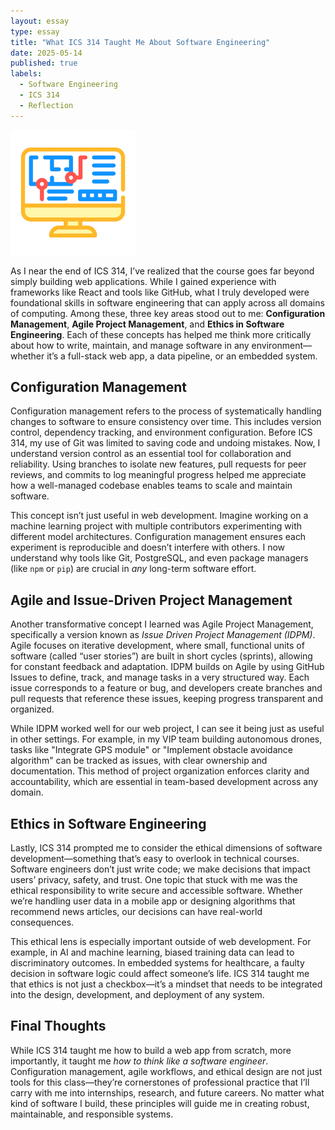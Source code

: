 ```yaml
---
layout: essay
type: essay
title: "What ICS 314 Taught Me About Software Engineering"
date: 2025-05-14
published: true
labels:
  - Software Engineering
  - ICS 314
  - Reflection
---
```


<img width="200px" class="rounded float-start pe-4" src="../img/software.png">

As I near the end of ICS 314, I’ve realized that the course goes far beyond simply building web applications. While I gained experience with frameworks like React and tools like GitHub, what I truly developed were foundational skills in software engineering that can apply across all domains of computing. Among these, three key areas stood out to me: **Configuration Management**, **Agile Project Management**, and **Ethics in Software Engineering**. Each of these concepts has helped me think more critically about how to write, maintain, and manage software in any environment—whether it’s a full-stack web app, a data pipeline, or an embedded system.

## Configuration Management

Configuration management refers to the process of systematically handling changes to software to ensure consistency over time. This includes version control, dependency tracking, and environment configuration. Before ICS 314, my use of Git was limited to saving code and undoing mistakes. Now, I understand version control as an essential tool for collaboration and reliability. Using branches to isolate new features, pull requests for peer reviews, and commits to log meaningful progress helped me appreciate how a well-managed codebase enables teams to scale and maintain software.

This concept isn’t just useful in web development. Imagine working on a machine learning project with multiple contributors experimenting with different model architectures. Configuration management ensures each experiment is reproducible and doesn’t interfere with others. I now understand why tools like Git, PostgreSQL, and even package managers (like `npm` or `pip`) are crucial in *any* long-term software effort.

## Agile and Issue-Driven Project Management

Another transformative concept I learned was Agile Project Management, specifically a version known as *Issue Driven Project Management (IDPM)*. Agile focuses on iterative development, where small, functional units of software (called “user stories”) are built in short cycles (sprints), allowing for constant feedback and adaptation. IDPM builds on Agile by using GitHub Issues to define, track, and manage tasks in a very structured way. Each issue corresponds to a feature or bug, and developers create branches and pull requests that reference these issues, keeping progress transparent and organized.

While IDPM worked well for our web project, I can see it being just as useful in other settings. For example, in my VIP team building autonomous drones, tasks like "Integrate GPS module" or "Implement obstacle avoidance algorithm" can be tracked as issues, with clear ownership and documentation. This method of project organization enforces clarity and accountability, which are essential in team-based development across any domain.

## Ethics in Software Engineering

Lastly, ICS 314 prompted me to consider the ethical dimensions of software development—something that’s easy to overlook in technical courses. Software engineers don’t just write code; we make decisions that impact users’ privacy, safety, and trust. One topic that stuck with me was the ethical responsibility to write secure and accessible software. Whether we’re handling user data in a mobile app or designing algorithms that recommend news articles, our decisions can have real-world consequences.

This ethical lens is especially important outside of web development. For example, in AI and machine learning, biased training data can lead to discriminatory outcomes. In embedded systems for healthcare, a faulty decision in software logic could affect someone’s life. ICS 314 taught me that ethics is not just a checkbox—it’s a mindset that needs to be integrated into the design, development, and deployment of any system.

## Final Thoughts

While ICS 314 taught me how to build a web app from scratch, more importantly, it taught me *how to think like a software engineer*. Configuration management, agile workflows, and ethical design are not just tools for this class—they’re cornerstones of professional practice that I’ll carry with me into internships, research, and future careers. No matter what kind of software I build, these principles will guide me in creating robust, maintainable, and responsible systems.

